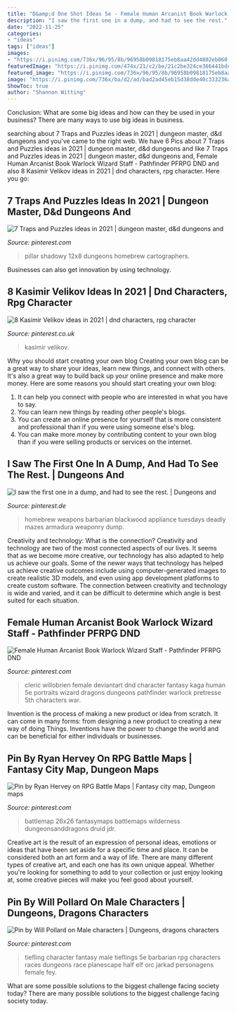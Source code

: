 ```yaml
---
title: "D&amp;d One Shot Ideas 5e - Female Human Arcanist Book Warlock Wizard Staff"
description: "I saw the first one in a dump, and had to see the rest."
date: "2022-11-25"
categories:
- "ideas"
tags: ["ideas"]
images:
- "https://i.pinimg.com/736x/96/95/8b/96958b09818175eb8aa42dd4802eb060.jpg"
featuredImage: "https://i.pinimg.com/474x/21/c2/be/21c2be324ce366441bdcbf9feac7eaf8.jpg"
featured_image: "https://i.pinimg.com/736x/96/95/8b/96958b09818175eb8aa42dd4802eb060.jpg"
image: "https://i.pinimg.com/736x/ba/d2/ad/bad2ad45eb15d38dde40c333236a00a5--game-character-fantasy-characters.jpg"
ShowToc: true
author: "Shannon Witting"
---
```



Conclusion: What are some big ideas and how can they be used in your business?
There are many ways to use big ideas in business.

	

		
searching about 7 Traps and Puzzles ideas in 2021 | dungeon master, d&amp;d dungeons and you've came to the right web. We have 6 Pics about 7 Traps and Puzzles ideas in 2021 | dungeon master, d&amp;d dungeons and like 7 Traps and Puzzles ideas in 2021 | dungeon master, d&amp;d dungeons and, Female Human Arcanist Book Warlock Wizard Staff - Pathfinder PFRPG DND and also 8 Kasimir Velikov ideas in 2021 | dnd characters, rpg character. Here you go:
		
    
## 7 Traps And Puzzles Ideas In 2021 | Dungeon Master, D&amp;d Dungeons And

<img loading=lazy src="https://i.pinimg.com/474x/b8/7d/6c/b87d6ccfd91a55112ea03588936c2cb4.jpg" onerror="this.onerror=null;this.src='https://tse4.mm.bing.net/th?id=OIP.TfjMcIUGSnDd2tX_xgutOwAAAA&amp;pid=15.1';" alt="7 Traps and Puzzles ideas in 2021 | dungeon master, d&amp;d dungeons and">

_Source: pinterest.com_

>pillar shadowy 12x8 dungeons homebrew cartographers. 

	

Businesses can also get innovation by using technology.

    
## 8 Kasimir Velikov Ideas In 2021 | Dnd Characters, Rpg Character

<img loading=lazy src="https://i.pinimg.com/474x/21/c2/be/21c2be324ce366441bdcbf9feac7eaf8.jpg" onerror="this.onerror=null;this.src='https://tse1.mm.bing.net/th?id=OIP.Y6CxSPtCFIElXpIROTRhUAAAAA&amp;pid=15.1';" alt="8 Kasimir Velikov ideas in 2021 | dnd characters, rpg character">

_Source: pinterest.co.uk_

>kasimir velikov. 

	

Why you should start creating your own blog
Creating your own blog can be a great way to share your ideas, learn new things, and connect with others. It's also a great way to build back up your online presence and make more money. Here are some reasons you should start creating your own blog: 
1. It can help you connect with people who are interested in what you have to say. 
2. You can learn new things by reading other people's blogs. 
3. You can create an online presence for yourself that is more consistent and professional than if you were using someone else's blog. 
4. You can make more money by contributing content to your own blog than if you were selling products or services on the internet.

    
## I Saw The First One In A Dump, And Had To See The Rest. | Dungeons And

<img loading=lazy src="https://i.pinimg.com/736x/07/f0/9c/07f09c4ef50ec663b92bb5ba6ccbc0a3.jpg" onerror="this.onerror=null;this.src='https://tse4.mm.bing.net/th?id=OIP.5OrTvMea0TmAHq2nge_utgHaOd&amp;pid=15.1';" alt="I saw the first one in a dump, and had to see the rest. | Dungeons and">

_Source: pinterest.de_

>homebrew weapons barbarian blackwood appliance tuesdays deadly mazes armadura weaponry dump. 

	

Creativity and technology: What is the connection?
Creativity and technology are two of the most connected aspects of our lives. It seems that as we become more creative, our technology has also adapted to help us achieve our goals. Some of the newer ways that technology has helped us achieve creative outcomes include using computer-generated images to create realistic 3D models, and even using app development platforms to create custom software. The connection between creativity and technology is wide and varied, and it can be difficult to determine which angle is best suited for each situation.

    
## Female Human Arcanist Book Warlock Wizard Staff - Pathfinder PFRPG DND

<img loading=lazy src="https://i.pinimg.com/736x/c4/14/03/c41403a900cd8c1df7945a2c6706a974.jpg" onerror="this.onerror=null;this.src='https://tse3.mm.bing.net/th?id=OIP.TH-bU2vC5r79MtcPItNBowHaKX&amp;pid=15.1';" alt="Female Human Arcanist Book Warlock Wizard Staff - Pathfinder PFRPG DND">

_Source: pinterest.com_

>cleric willobrien female deviantart dnd character fantasy kaga human 5e portraits wizard dragons dungeons pathfinder warlock pretresse 5th characters war. 

	

Invention is the process of making a new product or idea from scratch. It can come in many forms: from designing a new product to creating a new way of doing Things. Inventions have the power to change the world and can be beneficial for either individuals or businesses.

    
## Pin By Ryan Hervey On RPG Battle Maps | Fantasy City Map, Dungeon Maps

<img loading=lazy src="https://i.pinimg.com/736x/96/95/8b/96958b09818175eb8aa42dd4802eb060.jpg" onerror="this.onerror=null;this.src='https://tse3.mm.bing.net/th?id=OIP.7-0L2WGAnlfWLM4oejUYeAHaHa&amp;pid=15.1';" alt="Pin by Ryan Hervey on RPG Battle Maps | Fantasy city map, Dungeon maps">

_Source: pinterest.com_

>battlemap 26x26 fantasymaps battlemaps wilderness dungeonsanddragons druid jdr. 

	

Creative art is the result of an expression of personal ideas, emotions or ideas that have been set aside for a specific time and place. It can be considered both an art form and a way of life. There are many different types of creative art, and each one has its own unique appeal. Whether you're looking for something to add to your collection or just enjoy looking at, some creative pieces will make you feel good about yourself.

    
## Pin By Will Pollard On Male Characters | Dungeons, Dragons Characters

<img loading=lazy src="https://i.pinimg.com/736x/ba/d2/ad/bad2ad45eb15d38dde40c333236a00a5--game-character-fantasy-characters.jpg" onerror="this.onerror=null;this.src='https://tse3.mm.bing.net/th?id=OIP._saKuYQyQaBjZce2AN2KnwHaRx&amp;pid=15.1';" alt="Pin by Will Pollard on Male characters | Dungeons, dragons characters">

_Source: pinterest.com_

>tiefling character fantasy male tieflings 5e barbarian rpg characters races dungeons race planescape half elf orc jarkad personagens female fey. 

	

What are some possible solutions to the biggest challenge facing society today?
There are many possible solutions to the biggest challenge facing society today.

